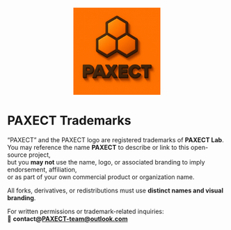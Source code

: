 <p align="center">
  <img src="docs/ChatGPT%20Image%202%20okt%202025,%2022_22_22.png" alt="PAXECT logo" width="200"/>
</p>

# PAXECT Trademarks

“PAXECT” and the PAXECT logo are registered trademarks of **PAXECT Lab**.  
You may reference the name **PAXECT** to describe or link to this open-source project,  
but you **may not** use the name, logo, or associated branding to imply endorsement, affiliation,  
or as part of your own commercial product or organization name.

All forks, derivatives, or redistributions must use **distinct names and visual branding**.

For written permissions or trademark-related inquiries:  
📧 **contact@PAXECT-team@outlook.com**
